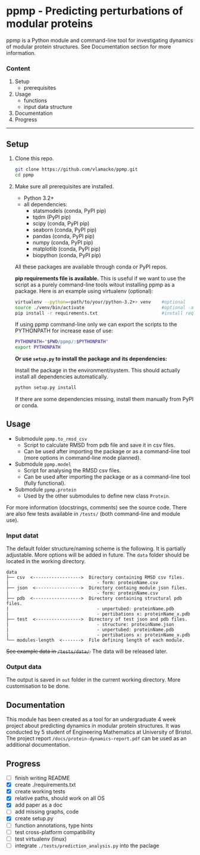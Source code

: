 # ppmp - Predicting perturbations of modular proteins

ppmp is a Python module and command-line tool for investigating dynamics of 
modular protein structures. See Documentation section for more information.

### Content

1. Setup
   - prerequisites
1. Usage
   - functions
   - input data structure
1. Documentation
1. Progress

---

## Setup

1. Clone this repo.
      ```bash
     git clone https://github.com/vlamacko/ppmp.git
     cd ppmp
     ```
1. Make sure all prerequisites are installed.
   - Python 3.2+
   - all dependencies:
      - statsmodels (conda, PyPI pip)
      - tqdm (PyPI pip)
      - scipy (conda, PyPI pip)
      - seaborn (conda, PyPI pip)
      - pandas (conda, PyPI pip)
      - numpy (conda, PyPI pip)
      - matplotlib (conda, PyPI pip)
      - biopython (conda, PyPI pip)

    All these packages are available through conda or PyPI repos.

    **pip requirements file is available.** This is useful if we want to use
    the script as a purely command-line tools witout installing ppmp as a package.
    Here is an example using virtualenv (optional):
    ```bash
    virtualenv --python=<path/to/your/python-3.2+> venv    #optional
    source ./venv/bin/activate                             #optional -activate the virtual environment
    pip install -r requirements.txt                        #install required libraries locally
    ```

    If using ppmp command-line only we can export the scripts to the PYTHONPATH 
    for increase ease of use:
    ```bash
    PYTHONPATH="$PWD/ppmp/:$PYTHONPATH"
    export PYTHONPATH
    ```
   **Or use `setup.py` to install the package and its dependencies:**

   Install the package in the environment/system. This should actually install 
   all dependencies automatically.
   ```bash
   python setup.py install
   ```
   If there are some dependencies missing, install them manually from PyPI 
   or conda.

## Usage

- Submodule `ppmp.to_rmsd_csv`
   - Script to calculate RMSD from pdb file and save it in csv files.
   - Can be used after importing the package or as a command-line tool (more
   options in command-line mode planned).
- Submodule `ppmp.model`
   - Script for analysing the RMSD csv files.
   - Can be used after importing the package or as a command-line tool (fully 
   functional).
- Submodule `ppmp.protein`
  - Used by the other submodules to define new class `Protein`.

For more information (docstrings, comments) see the source code. There are also 
few tests available in `/tests/` (both command-line and module use).

### Input datat

The default folder structure/naming scheme is the following. It is partially 
adjustable. More options will be added in future. The `data` folder should be 
located in the working directory.
```text
data
├── csv  <------------------>  Directory containing RMSD csv files.
|                                 - form: proteinName.csv
├── json  <----------------->  Directory containg module json files.
|                                 - form: proteinName.csv
├── pdb  <------------------>  Directory containing structural pdb files.
|                                 - unpertubed: proteinName.pdb
|                                 - pertibations x: proteinName_x.pdb
├── test  <----------------->  Directory of test json and pdb files.
|                                 - structure: proteinName.json
|                                 - unpertubed: proteinName.pdb
|                                 - pertibations x: proteinName_x.pdb
└── modules-length  <------->  File defining length of each module.
```
~~See example data in `/tests/data/`.~~ The data will be released later.

### Output data

The output is saved in `out` folder in the current working directory. More 
customisation to be done.

## Documentation

This module has been created as a tool for an undergraduate 4 week project 
about predicting dynamics in modular protein structures. It was conducted by 5 
student of Engineering Mathematics at University of Bristol. The project report
`/docs/protein-dynamics-report.pdf` can be used as an additional documentation.

## Progress

- [ ] finish writing README
- [x] create ./requirements.txt
- [x] create working tests
- [x] relative paths, should work on all OS
- [x] add paper as a doc
- [ ] add missing graphs, code
- [x] create setup.py
- [ ] function annotations, type hints
- [ ] test cross-platform compatibility
- [ ] test virtualenv (linux)
- [ ] integrate `./tests/prediction_analysis.py` into the paclage